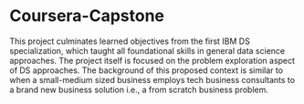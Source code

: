 # Coursera-Capstone
This project culminates learned objectives from the first IBM DS specialization, which taught all foundational skills in general data science approaches. The project itself is focused on the problem exploration aspect of DS approaches. The background of this proposed context is similar to when a small-medium sized business employs tech business consultants to a brand new business solution i.e., a from scratch business problem.  
